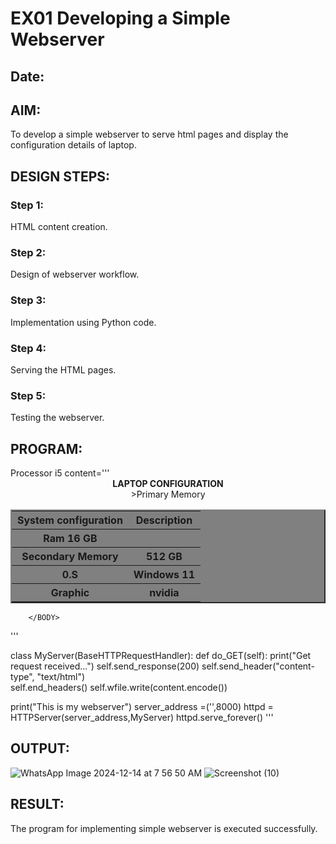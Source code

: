 # EX01 Developing a Simple Webserver
## Date:

## AIM:
To develop a simple webserver to serve html pages and display the configuration details of laptop.

## DESIGN STEPS:
### Step 1: 
HTML content creation.

### Step 2:
Design of webserver workflow.

### Step 3:
Implementation using Python code.

### Step 4:
Serving the HTML pages.

### Step 5:
Testing the webserver.

## PROGRAM:
<th>Processor</th>
                    <th>i5</th>
                </tr>
                <tr>
                    <th'''
from http.server import HTTPServer,BaseHTTPRequestHandler

content='''
<doctype html>
    <html>
        <head>
            <b><center>LAPTOP CONFIGURATION</center></b>
        </head>
        <BODY>
            <center>
            <table border= "2" bgcolor="grey" cellpadding="10" cellspacing="5" allign="center">
                <tr>
                    <th>System configuration</th>
                    <th> Description</th>
                </tr>
                <tr>>Primary Memory</th>
                    <th>Ram 16 GB</th>
               </tr>
                <tr>
                    <th>Secondary Memory</th>
                    <th>512 GB</th>
                </tr>
                <tr>
                    <th>0.S</th>
                    <th>Windows 11</th>
                </tr>
                <tr>
                    <th>Graphic</th>
                    <th>nvidia</th>
                </tr>
                </table>
            </center>
            
        </BODY>
'''

class MyServer(BaseHTTPRequestHandler):
    def do_GET(self):
        print("Get request received...")
        self.send_response(200) 
        self.send_header("content-type", "text/html")       
        self.end_headers()
        self.wfile.write(content.encode())

print("This is my webserver") 
server_address =('',8000)
httpd = HTTPServer(server_address,MyServer)
httpd.serve_forever()
'''

                

## OUTPUT:
![WhatsApp Image 2024-12-14 at 7 56 50 AM](https://github.com/user-attachments/assets/a388fa70-0f05-4554-95a4-416c6643f9f6)
![Screenshot (10)](https://github.com/user-attachments/assets/d635f3dd-5027-4829-bdb4-a226a352f19a)


## RESULT:
The program for implementing simple webserver is executed successfully.
